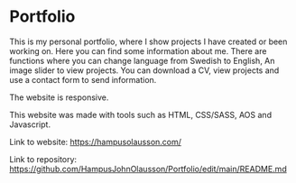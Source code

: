 # Portfolio
 This is my personal portfolio, where I show projects I have created or been working on. Here you can find some information about me. There are functions where you can change language from Swedish to English, An image slider to view projects. You can download a CV, view projects and use a contact form to send information.

 The website is responsive.  

 This website was made with tools such as HTML, CSS/SASS, AOS and Javascript.


Link to website: https://hampusolausson.com/

Link to repository: https://github.com/HampusJohnOlausson/Portfolio/edit/main/README.md
